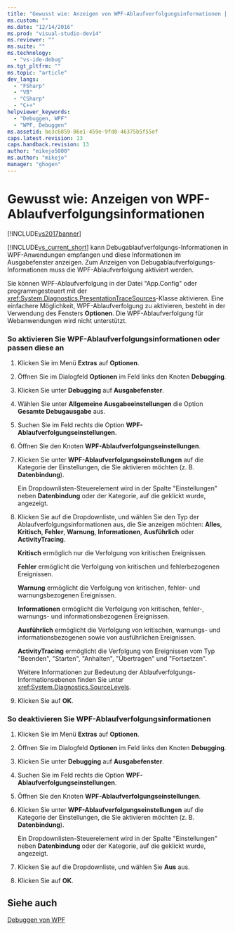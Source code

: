 ```yaml
---
title: "Gewusst wie: Anzeigen von WPF-Ablaufverfolgungsinformationen | Microsoft Docs"
ms.custom: ""
ms.date: "12/14/2016"
ms.prod: "visual-studio-dev14"
ms.reviewer: ""
ms.suite: ""
ms.technology: 
  - "vs-ide-debug"
ms.tgt_pltfrm: ""
ms.topic: "article"
dev_langs: 
  - "FSharp"
  - "VB"
  - "CSharp"
  - "C++"
helpviewer_keywords: 
  - "Debuggen, WPF"
  - "WPF, Debuggen"
ms.assetid: be3c6859-06e1-459e-9fd0-46375b5f55ef
caps.latest.revision: 13
caps.handback.revision: 13
author: "mikejo5000"
ms.author: "mikejo"
manager: "ghogen"
---
```

# Gewusst wie: Anzeigen von WPF-Ablaufverfolgungsinformationen
[!INCLUDE[vs2017banner](../code-quality/includes/vs2017banner.md)]

[!INCLUDE[vs_current_short](../code-quality/includes/vs_current_short_md.md)] kann Debugablaufverfolgungs\-Informationen in WPF\-Anwendungen empfangen und diese Informationen im Ausgabefenster anzeigen.  Zum Anzeigen von Debugablaufverfolgungs\-Informationen muss die WPF\-Ablaufverfolgung aktiviert werden.  
  
 Sie können WPF\-Ablaufverfolgung in der Datei "App.Config" oder programmgesteuert mit der <xref:System.Diagnostics.PresentationTraceSources>\-Klasse aktivieren.  Eine einfachere Möglichkeit, WPF\-Ablaufverfolgung zu aktivieren, besteht in der Verwendung des Fensters **Optionen**.  Die WPF\-Ablaufverfolgung für Webanwendungen wird nicht unterstützt.  
  
### So aktivieren Sie WPF\-Ablaufverfolgungsinformationen oder passen diese an  
  
1.  Klicken Sie im Menü **Extras** auf **Optionen**.  
  
2.  Öffnen Sie im Dialogfeld **Optionen** im Feld links den Knoten **Debugging**.  
  
3.  Klicken Sie unter **Debugging** auf **Ausgabefenster**.  
  
4.  Wählen Sie unter **Allgemeine Ausgabeeinstellungen** die Option **Gesamte Debugausgabe** aus.  
  
5.  Suchen Sie im Feld rechts die Option **WPF\-Ablaufverfolgungseinstellungen**.  
  
6.  Öffnen Sie den Knoten **WPF\-Ablaufverfolgungseinstellungen**.  
  
7.  Klicken Sie unter **WPF\-Ablaufverfolgungseinstellungen** auf die Kategorie der Einstellungen, die Sie aktivieren möchten \(z. B. **Datenbindung**\).  
  
     Ein Dropdownlisten\-Steuerelement wird in der Spalte "Einstellungen" neben **Datenbindung** oder der Kategorie, auf die geklickt wurde, angezeigt.  
  
8.  Klicken Sie auf die Dropdownliste, und wählen Sie den Typ der Ablaufverfolgungsinformationen aus, die Sie anzeigen möchten: **Alles**, **Kritisch**, **Fehler**, **Warnung**, **Informationen**, **Ausführlich** oder **ActivityTracing**.  
  
     **Kritisch** ermöglich nur die Verfolgung von kritischen Ereignissen.  
  
     **Fehler** ermöglicht die Verfolgung von kritischen und fehlerbezogenen Ereignissen.  
  
     **Warnung** ermöglicht die Verfolgung von kritischen, fehler\- und warnungsbezogenen Ereignissen.  
  
     **Informationen** ermöglicht die Verfolgung von kritischen, fehler\-, warnungs\- und informationsbezogenen Ereignissen.  
  
     **Ausführlich** ermöglicht die Verfolgung von kritischen, warnungs\- und informationsbezogenen sowie von ausführlichen Ereignissen.  
  
     **ActivityTracing** ermöglicht die Verfolgung von Ereignissen vom Typ "Beenden", "Starten", "Anhalten", "Übertragen" und "Fortsetzen".  
  
     Weitere Informationen zur Bedeutung der Ablaufverfolgungs\-Informationsebenen finden Sie unter <xref:System.Diagnostics.SourceLevels>.  
  
9. Klicken Sie auf **OK**.  
  
### So deaktivieren Sie WPF\-Ablaufverfolgungsinformationen  
  
1.  Klicken Sie im Menü **Extras** auf **Optionen**.  
  
2.  Öffnen Sie im Dialogfeld **Optionen** im Feld links den Knoten **Debugging**.  
  
3.  Klicken Sie unter **Debugging** auf **Ausgabefenster**.  
  
4.  Suchen Sie im Feld rechts die Option **WPF\-Ablaufverfolgungseinstellungen**.  
  
5.  Öffnen Sie den Knoten **WPF\-Ablaufverfolgungseinstellungen**.  
  
6.  Klicken Sie unter **WPF\-Ablaufverfolgungseinstellungen** auf die Kategorie der Einstellungen, die Sie aktivieren möchten \(z. B. **Datenbindung**\).  
  
     Ein Dropdownlisten\-Steuerelement wird in der Spalte "Einstellungen" neben **Datenbindung** oder der Kategorie, auf die geklickt wurde, angezeigt.  
  
7.  Klicken Sie auf die Dropdownliste, und wählen Sie **Aus** aus.  
  
8.  Klicken Sie auf **OK**.  
  
## Siehe auch  
 [Debuggen von WPF](../debugger/debugging-wpf.md)
